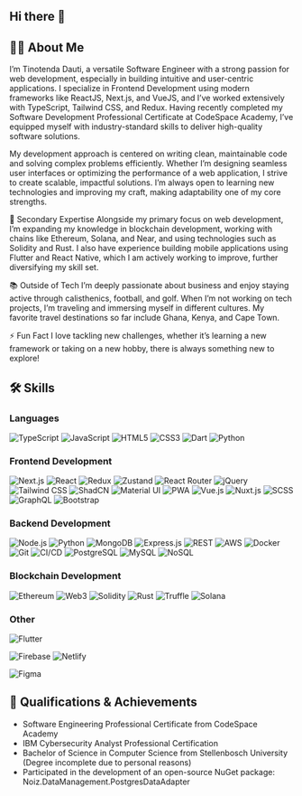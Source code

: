 ## Hi there 👋

## 👨‍💻 About Me

I’m Tinotenda Dauti, a versatile Software Engineer with a strong passion for web development, especially in building intuitive and user-centric applications. I specialize in Frontend Development using modern frameworks like ReactJS, Next.js, and VueJS, and I’ve worked extensively with TypeScript, Tailwind CSS, and Redux. Having recently completed my Software Development Professional Certificate at CodeSpace Academy, I’ve equipped myself with industry-standard skills to deliver high-quality software solutions.

My development approach is centered on writing clean, maintainable code and solving complex problems efficiently. Whether I’m designing seamless user interfaces or optimizing the performance of a web application, I strive to create scalable, impactful solutions. I’m always open to learning new technologies and improving my craft, making adaptability one of my core strengths.

🔧 Secondary Expertise
Alongside my primary focus on web development, I’m expanding my knowledge in blockchain development, working with chains like Ethereum, Solana, and Near, and using technologies such as Solidity and Rust. I also have experience building mobile applications using Flutter and React Native, which I am actively working to improve, further diversifying my skill set.

📚 Outside of Tech
I’m deeply passionate about business and enjoy staying active through calisthenics, football, and golf. When I’m not working on tech projects, I’m traveling and immersing myself in different cultures. My favorite travel destinations so far include Ghana, Kenya, and Cape Town.

⚡ Fun Fact
I love tackling new challenges, whether it’s learning a new framework or taking on a new hobby, there is always something new to explore!

## 🛠️ Skills

### Languages

![TypeScript](https://img.shields.io/badge/TypeScript-007ACC?style=for-the-badge&logo=typescript&logoColor=white)
![JavaScript](https://img.shields.io/badge/JavaScript-F7DF1E?style=for-the-badge&logo=javascript&logoColor=black)
![HTML5](https://img.shields.io/badge/HTML5-E34F26?style=for-the-badge&logo=html5&logoColor=white)
![CSS3](https://img.shields.io/badge/CSS3-1572B6?style=for-the-badge&logo=css3&logoColor=white)
![Dart](https://img.shields.io/badge/Dart-0175C2?style=for-the-badge&logo=dart&logoColor=white)
![Python](https://img.shields.io/badge/Python-3776AB?style=for-the-badge&logo=python&logoColor=white)

### Frontend Development

![Next.js](https://img.shields.io/badge/Next.js-000000?style=for-the-badge&logo=nextdotjs&logoColor=white)
![React](https://img.shields.io/badge/React-61DAFB?style=for-the-badge&logo=react&logoColor=black)
![Redux](https://img.shields.io/badge/Redux-764ABC?style=for-the-badge&logo=redux&logoColor=white)
![Zustand](https://img.shields.io/badge/Zustand-4A4A55?style=for-the-badge&logo=zustand&logoColor=white)
![React Router](https://img.shields.io/badge/React_Router-CA4245?style=for-the-badge&logo=react-router&logoColor=white)
![jQuery](https://img.shields.io/badge/jQuery-0769AD?style=for-the-badge&logo=jquery&logoColor=white)
![Tailwind CSS](https://img.shields.io/badge/Tailwind_CSS-38B2AC?style=for-the-badge&logo=tailwind-css&logoColor=white)
![ShadCN](https://img.shields.io/badge/ShadCN-333333?style=for-the-badge&logo=react&logoColor=white)
![Material UI](https://img.shields.io/badge/Material_UI-0081CB?style=for-the-badge&logo=mui&logoColor=white)
![PWA](https://img.shields.io/badge/Progressive_Web_App-5A0FC8?style=for-the-badge&logo=pwa&logoColor=white)
![Vue.js](https://img.shields.io/badge/Vue.js-4FC08D?style=for-the-badge&logo=vue-dot-js&logoColor=white)
![Nuxt.js](https://img.shields.io/badge/Nuxt.js-00C58E?style=for-the-badge&logo=nuxtdotjs&logoColor=white)
![SCSS](https://img.shields.io/badge/SCSS-CC6699?style=for-the-badge&logo=sass&logoColor=white)
![GraphQL](https://img.shields.io/badge/GraphQL-E10098?style=for-the-badge&logo=graphql&logoColor=white)
![Bootstrap](https://img.shields.io/badge/Bootstrap-7952B3?style=for-the-badge&logo=bootstrap&logoColor=white)

### Backend Development

![Node.js](https://img.shields.io/badge/Node.js-339933?style=for-the-badge&logo=nodedotjs&logoColor=white)
![Python](https://img.shields.io/badge/Python-3776AB?style=for-the-badge&logo=python&logoColor=white)
![MongoDB](https://img.shields.io/badge/MongoDB-47A248?style=for-the-badge&logo=mongodb&logoColor=white)
![Express.js](https://img.shields.io/badge/Express.js-000000?style=for-the-badge&logo=express&logoColor=white)
![REST](https://img.shields.io/badge/REST-67D67D?style=for-the-badge&logo=http&logoColor=white)
![AWS](https://img.shields.io/badge/Amazon_AWS-232F3E?style=for-the-badge&logo=amazonaws&logoColor=white)
![Docker](https://img.shields.io/badge/Docker-2496ED?style=for-the-badge&logo=docker&logoColor=white)
![Git](https://img.shields.io/badge/Git-F05032?style=for-the-badge&logo=git&logoColor=white)
![CI/CD](https://img.shields.io/badge/CI/CD-5C5DFF?style=for-the-badge&logo=gitlab&logoColor=white)
![PostgreSQL](https://img.shields.io/badge/PostgreSQL-4169E1?style=for-the-badge&logo=postgresql&logoColor=white)
![MySQL](https://img.shields.io/badge/MySQL-4479A1?style=for-the-badge&logo=mysql&logoColor=white)
![NoSQL](https://img.shields.io/badge/NoSQL-4EAA25?style=for-the-badge&logo=nosql&logoColor=white)

### Blockchain Development

![Ethereum](https://img.shields.io/badge/Ethereum-3C3C3D?style=for-the-badge&logo=ethereum&logoColor=white)
![Web3](https://img.shields.io/badge/Web3-7D3C98?style=for-the-badge&logo=web3&logoColor=white)
![Solidity](https://img.shields.io/badge/Solidity-363636?style=for-the-badge&logo=solidity&logoColor=white)
![Rust](https://img.shields.io/badge/Rust-000000?style=for-the-badge&logo=rust&logoColor=white)
![Truffle](https://img.shields.io/badge/Truffle-1C1C1E?style=for-the-badge&logo=truffle&logoColor=white)
![Solana](https://img.shields.io/badge/Solana-65AEDD?style=for-the-badge&logo=solana&logoColor=white)

### Other

![Flutter](https://img.shields.io/badge/Flutter-02569B?style=for-the-badge&logo=flutter&logoColor=white)

![Firebase](https://img.shields.io/badge/Firebase-FFCA28?style=for-the-badge&logo=firebase&logoColor=white)
![Netlify](https://img.shields.io/badge/Netlify-00C7B7?style=for-the-badge&logo=netlify&logoColor=white)

![Figma](https://img.shields.io/badge/Figma-F24E1E?style=for-the-badge&logo=figma&logoColor=white)

## 🏅 Qualifications & Achievements

- Software Engineering Professional Certificate from CodeSpace Academy
- IBM Cybersecurity Analyst Professional Certification
- Bachelor of Science in Computer Science from Stellenbosch University (Degree incomplete due to personal reasons)
- Participated in the development of an open-source NuGet package: Noiz.DataManagement.PostgresDataAdapter
